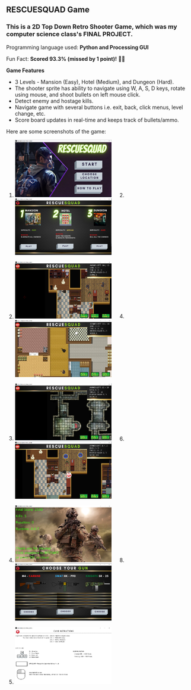 ## RESCUESQUAD Game

### This is a 2D Top Down Retro Shooter Game, which was my computer science class's FINAL PROJECT.

Programming language used: __Python and Processing GUI__

Fun Fact: __Scored 93.3% (missed by 1 point)!__ 🤷‍♀️

__Game Features__
- 3 Levels - Mansion (Easy), Hotel (Medium), and Dungeon (Hard).
- The shooter sprite has ability to navigate using W, A, S, D keys, rotate using mouse, and shoot bullets on left mouse click.
- Detect enemy and hostage kills.
- Navigate game with several buttons i.e. exit, back, click menus, level change, etc.
- Score board updates in real-time and keeps track of bullets/ammo.

Here are some screenshots of the game:

1. <img src="mainscreen.PNG" width="260"> &emsp; 2. <img src="location.PNG" width="260">

3. <img src="level1.PNG" width="260"> &emsp; 4. <img src="level2.PNG" width="260"> 

5. <img src="level3.PNG" width="260"> &emsp; 6. <img src="killed.PNG" width="260">

7. <img src="endscreen.PNG" width="260"> &emsp; 8. <img src="gunselect.PNG" width="260">

9. <img src="howtoplay.PNG" width="260">
